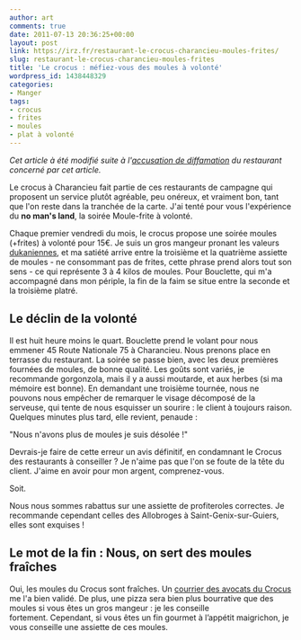 ```yaml
---
author: art
comments: true
date: 2011-07-13 20:36:25+00:00
layout: post
link: https://irz.fr/restaurant-le-crocus-charancieu-moules-frites/
slug: restaurant-le-crocus-charancieu-moules-frites
title: 'Le crocus : méfiez-vous des moules à volonté'
wordpress_id: 1438448329
categories:
- Manger
tags:
- crocus
- frites
- moules
- plat à volonté
---
```


_Cet article à été modifié suite à l'[accusation de diffamation](https://irz.fr/accusation-en-diffamation-crocus-charancie) du restaurant concerné par cet article._

Le crocus à Charancieu fait partie de ces restaurants de campagne qui proposent un service plutôt agréable, peu onéreux, et vraiment bon, tant que l'on reste dans la tranchée de la carte. J'ai tenté pour vous l'expérience du **no man's land**, la soirée Moule-frite à volonté.

Chaque premier vendredi du mois, le crocus propose une soirée moules (+frites) à volonté pour 15€. Je suis un gros mangeur pronant les valeurs [dukaniennes](http://irz.fr/?s=dukan), et ma satiété arrive entre la troisième et la quatrième assiette de moules - ne consommant pas de frites, cette phrase prend alors tout son sens - ce qui représente 3 à 4 kilos de moules. Pour Bouclette, qui m'a accompagné dans mon périple, la fin de la faim se situe entre la seconde et la troisième platré.



## Le déclin de la volonté



Il est huit heure moins le quart. Bouclette prend le volant pour nous emmener 45 Route Nationale 75 à Charancieu. Nous prenons place en terrasse du restaurant. La soirée se passe bien, avec les deux premières fournées de moules, de bonne qualité. Les goûts sont variés, je recommande gorgonzola, mais il y a aussi moutarde, et aux herbes (si ma mémoire est bonne). En demandant une troisième tournée, nous ne pouvons nous empêcher de remarquer le visage décomposé de la serveuse, qui tente de nous esquisser un sourire : le client à toujours raison. Quelques minutes plus tard, elle revient, penaude :

"Nous n'avons plus de moules je suis désolée !"

Devrais-je faire de cette erreur un avis définitif, en condamnant le Crocus des restaurants à conseiller ? Je n'aime pas que l'on se foute de la tête du client. J'aime en avoir pour mon argent, comprenez-vous.

Soit.

Nous nous sommes rabattus sur une assiette de profiteroles correctes. Je recommande cependant celles des Allobroges à Saint-Genix-sur-Guiers, elles sont exquises !



## Le mot de la fin : Nous, on sert des moules fraîches



Oui, les moules du Crocus sont fraîches. Un [courrier des avocats du Crocus](https://irz.fr/accusation-en-diffamation-crocus-charancie) me l'a bien validé. De plus, une pizza sera bien plus bourrative que des moules si vous êtes un gros mangeur : je les conseille fortement. Cependant, si vous êtes un fin gourmet à l’appétit maigrichon, je vous conseille une assiette de ces moules.
